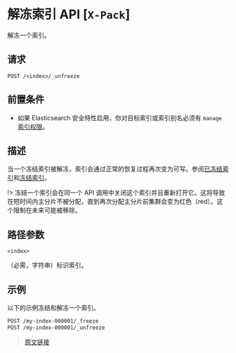# 解冻索引 API [`X-Pack`]

解冻一个索引。

## 请求

`POST /<index>/_unfreeze`

## 前置条件

- 如果 Elasticsearch 安全特性启用，你对目标索引或索引别名必须有 `manage` [索引权限](/secure_the_elastic_statck/user_authorization/security_privileges?id=索引权限)。

## 描述

当一个冻结索引被解冻，索引会通过正常的恢复过程再次变为可写。参阅[已冻结索引](/frozen_indices/frozen_indices)和[冻结索引](/rest_apis/index_apis/freeze_index)。

!> 冻结一个索引会在同一个 API 调用中关闭这个索引并且重新打开它。这将导致在短时间内主分片不被分配，直到再次分配主分片前集群会变为红色（red）。这个限制在未来可能被移除。

## 路径参数

`<index>`

（必需，字符串）标识索引。

## 示例

以下的示例冻结和解冻一个索引。

```bash
POST /my-index-000001/_freeze
POST /my-index-000001/_unfreeze
```

> [原文链接](https://www.elastic.co/guide/en/elasticsearch/reference/current/unfreeze-index-api.html)
